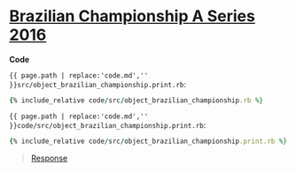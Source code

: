 # [Brazilian Championship A Series 2016](code.zip)

**Code**

`{{ page.path | replace:'code.md','' }}src/object_brazilian_championship.print.rb`:

```rb
{% include_relative code/src/object_brazilian_championship.rb %}
```

`{{ page.path | replace:'code.md','' }}code/src/object_brazilian_championship.print.rb`:

```rb
{% include_relative code/src/object_brazilian_championship.print.rb %}
```

> [Response](response/src/object_brazilian_championship.rb)
